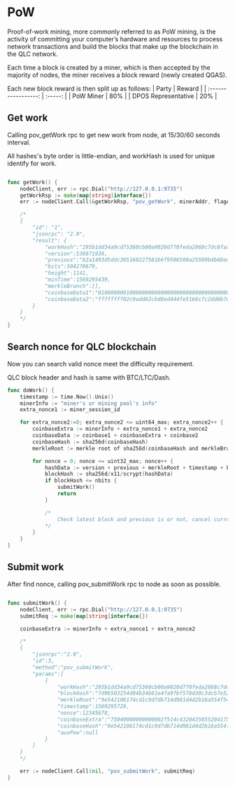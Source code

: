 # PoW

Proof-of-work mining, more commonly referred to as PoW mining, is the activity of committing your computer’s hardware and resources to process network transactions and build the blocks that make up the blockchain in the QLC network. 

Each time a block is created by a miner, which is then accepted by the majority of nodes, the miner receives a block reward (newly created QGAS).

Each new block reward is then split up as follows:
| Party               |  Reward |
| :-----------------: | :-----: |
| PoW Miner           | 80%     |
| DPOS Representative | 20%     |

## Get work

Calling pov_getWork rpc to get new work from node, at 15/30/60 seconds interval.

All hashes's byte order is little-endian, and workHash is used for unique identify for work.

```go

func getWork() {
    nodeClient, err := rpc.Dial("http://127.0.0.1:9735")
    getWorkRsp := make(map[string]interface{})
    err := nodeClient.Call(&getWorkRsp, "pov_getWork", minerAddr, flagAlgo)

    /*
    {
        "id": "1",
        "jsonrpc": "2.0",
        "result": {
            "workHash":"295b1dd34a9cd75360cb00a9020d770feda2868c7dc8faa2960bb9162c58f20d",
            "version":536871936,
            "previous":"b2a1493d5ddc305168227581b6f9506580a25509b4b68edd9c6e0c95228c2151",
            "bits":504270679,
            "height":1141,
            "minTime":1569295439,
            "merkleBranch":[],
            "coinbaseData1":"01000000010000000000000000000000000000000000000000000000000000000000000000ffffffff",
            "coinbaseData2":"ffffffff02c9add62cbd8ed444fe5166c7c2dd6b7ebd16e284b31700d246960e5c1488ec231b377bcc000000000000000000000000000000000000000000000000000000000000001506cddef361a43727342802093613777518a8781edbfdbb4dcc4f113442667a7ccec7f7b901000000"
        }
    }
    */
}

```

## Search nonce for QLC blockchain

Now you can search valid nonce meet the difficulty requirement.

QLC block header and hash is same with BTC/LTC/Dash.

```go
func doWork() {
    timestamp := time.Now().Unix()
    minerInfo := "miner's or mining pool's info"
    extra_nonce1 := miner_session_id

    for extra_nonce2:=0; extra_nonce2 <= uint64_max; extra_nonce2++ {
        coinbaseExtra := minerInfo + extra_nonce1 + extra_nonce2
        coinbaseData := coinbase1 + coinbaseExtra + coinbase2
        coinbaseHash := sha256d(coinbaseHash)
        merkleRoot := merkle root of sha256d(coinbaseHash and merkleBranch)

        for nonce = 0; nonce <= uint32_max; nonce++ {
            hashData := version + previous + merkleRoot + timestamp + bits + nonce
            blockHash := sha256d/x11/scrypt(hashData)
            if blockHash <= nbits {
                submitWork()
                return
            }

            /*
                Check latest block and previous is or not, cancel current searching if changed.
            */
        }
    }
}
```

## Submit work

After find nonce, calling pov_submitWork rpc to node as soon as possible.

```go

func submitWork() {
    nodeClient, err := rpc.Dial("http://127.0.0.1:9735")
    submitReq := make(map[string]interface{})

    coinbaseExtra := minerInfo + extra_nonce1 + extra_nonce2

    /*
    {
        "jsonrpc":"2.0",
        "id":3,
        "method":"pov_submitWork",
        "params":[
            {
                "workHash":"295b1dd34a9cd75360cb00a9020d770feda2868c7dc8faa2960bb9162c58f20d",
                "blockHash":"7d9b503254d94b34b81e4fa9fbf578d30c3dcb7e5248aee0674a55567a687d07",
                "merkleRoot":"9e542106174cd1c9d7db714d981d4d2b16a554f543dad25ceca87bb1db695050",
                "timestamp":1569295729,
                "nonce":12345678,
                "coinbaseExtra":"75040000000000002f514c432043505520417578504f572f",
                "coinbaseHash":"9e542106174cd1c9d7db714d981d4d2b16a554f543dad25ceca87bb1db695050",
                "auxPow":null
            }
        ]
    }
    */

    err := nodeClient.Call(nil, "pov_submitWork", submitReq)
}

```
